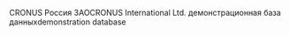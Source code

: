 <span data-ttu-id="8c8bf-101">CRONUS Россия ЗАО</span><span class="sxs-lookup"><span data-stu-id="8c8bf-101">CRONUS International Ltd.</span></span> <span data-ttu-id="8c8bf-102">демонстрационная база данных</span><span class="sxs-lookup"><span data-stu-id="8c8bf-102">demonstration database</span></span>

